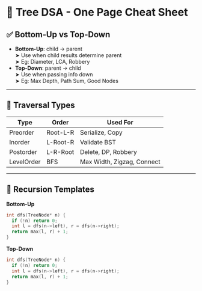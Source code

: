 # 🌳 Tree DSA - One Page Cheat Sheet

## ✅ Bottom-Up vs Top-Down

- **Bottom-Up**: child → parent  
  ➤ Use when child results determine parent  
  ➤ Eg: Diameter, LCA, Robbery
- **Top-Down**: parent → child  
  ➤ Use when passing info down  
  ➤ Eg: Max Depth, Path Sum, Good Nodes

---

## 🔁 Traversal Types

| Type       | Order    | Used For                   |
|------------|----------|----------------------------|
| Preorder   | Root-L-R | Serialize, Copy            |
| Inorder    | L-Root-R | Validate BST               |
| Postorder  | L-R-Root | Delete, DP, Robbery        |
| LevelOrder | BFS      | Max Width, Zigzag, Connect |

---

## 🌿 Recursion Templates

**Bottom-Up**

```cpp
int dfs(TreeNode* n) {
  if (!n) return 0;
  int l = dfs(n->left), r = dfs(n->right);
  return max(l, r) + 1;
}
```

**Top-Down**

```cpp
int dfs(TreeNode* n) {
  if (!n) return 0;
  int l = dfs(n->left), r = dfs(n->right);
  return max(l, r) + 1;
}
```